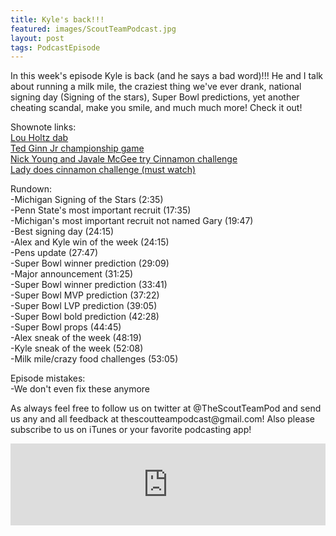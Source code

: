```yaml
---
title: Kyle's back!!!
featured: images/ScoutTeamPodcast.jpg
layout: post
tags: PodcastEpisode
---
```


<p>In this week's episode Kyle is back (and he says a bad word)!!! He and I talk about running a milk mile, the craziest thing we've ever drank, national signing day (Signing of the stars), Super Bowl predictions, yet another cheating scandal, make you smile, and much much more! Check it out!</p>
<p>Shownote links:
<br><a target="_blank" href="https://sports.yahoo.com/video/jim-harbaugh-lou-holtz-dab-201108212.html">Lou Holtz dab</a>
<br><a target="_blank" href="https://www.youtube.com/watch?v=eto0QX2d5oU">Ted Ginn Jr championship game</a>
<br><a target="_blank" href="https://www.youtube.com/watch?v=GAVgmlmsTAI">Nick Young and Javale McGee try Cinnamon challenge</a>
<br><a target="_blank" href="https://www.youtube.com/watch?v=Cyk7utV_D2I">Lady does cinnamon challenge (must watch)</a></p>
<p>Rundown:
<br>-Michigan Signing of the Stars (2:35)
<br>-Penn State's most important recruit (17:35)
<br>-Michigan's most important recruit not named Gary (19:47)
<br>-Best signing day (24:15)
<br>-Alex and Kyle win of the week (24:15)
<br>-Pens update (27:47)
<br>-Super Bowl winner prediction (29:09)
<br>-Major announcement (31:25)
<br>-Super Bowl winner prediction (33:41)
<br>-Super Bowl MVP prediction (37:22)
<br>-Super Bowl LVP prediction (39:05)
<br>-Super Bowl bold prediction (42:28)
<br>-Super Bowl props (44:45)
<br>-Alex sneak of the week (48:19)
<br>-Kyle sneak of the week (52:08)
<br>-Milk mile/crazy food challenges (53:05)</p>
<p>Episode mistakes: 
<br>-We don't even fix these anymore</p>
<p>As always feel free to follow us on twitter at @TheScoutTeamPod and send us any and all feedback at thescoutteampodcast@gmail.com! Also please subscribe to us on iTunes or your favorite podcasting app!</p>
<iframe src="https://www.spreaker.com/embed/player/standard?episode_id=7718136&autoplay=false" style="width: 100%; height: 131px;" frameborder="0" scrolling="no"></iframe>
<br>